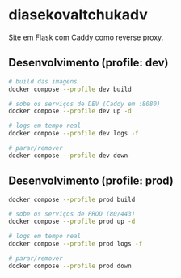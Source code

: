 <!-- Readme.md -->

# diasekovaltchukadv

Site em Flask com Caddy como reverse proxy.

## Desenvolvimento (profile: dev)

```bash
# build das imagens
docker compose --profile dev build

# sobe os serviços de DEV (Caddy em :8080)
docker compose --profile dev up -d

# logs em tempo real
docker compose --profile dev logs -f

# parar/remover
docker compose --profile dev down
```

## Desenvolvimento (profile: prod)

```bash
docker compose --profile prod build

# sobe os serviços de PROD (80/443)
docker compose --profile prod up -d

# logs em tempo real
docker compose --profile prod logs -f

# parar/remover
docker compose --profile prod down
```
